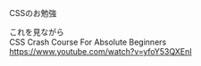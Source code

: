 CSSのお勉強

これを見ながら  
CSS Crash Course For Absolute Beginners
https://www.youtube.com/watch?v=yfoY53QXEnI  

